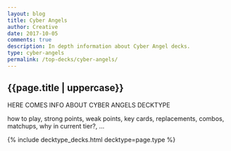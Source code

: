 ```yaml
---
layout: blog
title: Cyber Angels
author: Creative
date: 2017-10-05
comments: true
description: In depth information about Cyber Angel decks.
type: cyber-angels
permalink: /top-decks/cyber-angels/ 
---
```


<div class="section">
    <h2>{{page.title | uppercase}}</h2>
    <p>HERE COMES INFO ABOUT CYBER ANGELS DECKTYPE</p>
    <p>how to play, strong points, weak points, key cards, replacements, combos, matchups, why in current tier?, ...</p>
</div>

{% include decktype_decks.html decktype=page.type %}